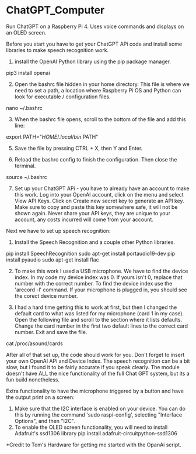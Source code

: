 # ChatGPT_Computer
Run ChatGPT on a Raspberry Pi 4. Uses voice commands and displays on an OLED screen.

Before you start you have to get your ChatGPT APi code and install some libraries to make speech recognition work.

1. install the OpenAI Python library using the pip package manager.

  pip3 install openai

2. Open the bashrc file hidden in your home directory. This file is where we need to set a path, a location where Raspberry Pi OS and Python can look for executable / configuration files.

  nano ~/.bashrc

3. When the bashrc file opens, scroll to the bottom of the file and add this line:

  export PATH="$HOME/.local/bin:$PATH"

5. Save the file by pressing CTRL + X, then Y and Enter.

6. Reload the bashrc config to finish the configuration. Then close the terminal.

  source ~/.bashrc

7. Set up your ChatGPT APi - you have to already have an account to make this work. Log into your OpenAI account, click on the menu and select View API Keys. Click on Create new secret key to generate an API key. Make sure to copy and paste this key somewhere safe, it will not be shown again. Never share your API keys, they are unique to your account, any costs incurred will come from your account.

Next we have to set up speech recognition:

1. Install the Speech Recognition and a couple other Python libraries. 

  pip install SpeechRecognition
  sudo apt-get install portaudio19-dev
  pip install pyaudio
  sudo apt-get install flac

2. To make this work I used a USB microphone. We have to find the device index. In my code my device index was 0. If yours isn't 0, replace that number with the correct number. To find the device index use the 'arecord -l' command. If your microphone is plugged in, you should see the corect device number.

3. I had a hard time getting this to work at first, but then I changed the default card to what was listed for my microphone (card 1 in my case). Open the following file and scroll to the section where it lists defaults. Change the card number in the first two default lines to the correct card number. Exit and save the file.

  cat /proc/asound/cards

After all of that set up, the code should work for you. Don't forget to insert your own OpenAI APi and Device Index. The speech recognition can be a bit slow, but I found it to be fairly accurate if you speak clearly. The module doesn't have ALL the nice functionality of the full Chat GPT system, but its a fun build nonetheless.

Extra functionality to have the microphone triggered by a button and have the output print on a screen:
1. Make sure that the I2C interface is enabled on your device. You can do this by running the command 'sudo raspi-config', selecting "Interface Options", and then "I2C".
2. To enable the OLED screen functionality, you will need to install Adafruit's ssd1306 library
  pip install adafruit-circuitpython-ssd1306

*Credit to Tom's Hardware for getting me started with the OpanAi script.
